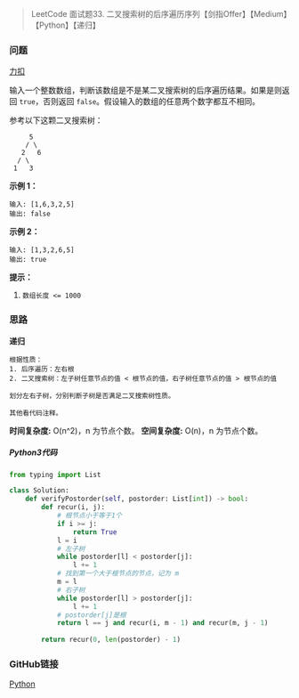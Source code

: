 > LeetCode 面试题33. 二叉搜索树的后序遍历序列【剑指Offer】【Medium】【Python】【递归】

### 问题

[力扣](https://leetcode-cn.com/problems/er-cha-sou-suo-shu-de-hou-xu-bian-li-xu-lie-lcof/)

输入一个整数数组，判断该数组是不是某二叉搜索树的后序遍历结果。如果是则返回 `true`，否则返回 `false`。假设输入的数组的任意两个数字都互不相同。

参考以下这颗二叉搜索树：

```
     5
    / \
   2   6
  / \
 1   3
```

**示例 1：**

```
输入: [1,6,3,2,5]
输出: false
```

**示例 2：**

```
输入: [1,3,2,6,5]
输出: true
```

**提示：**

1. `数组长度 <= 1000`

### 思路

**递归**

```
根据性质：
1. 后序遍历：左右根
2. 二叉搜索树：左子树任意节点的值 < 根节点的值，右子树任意节点的值 > 根节点的值

划分左右子树，分别判断子树是否满足二叉搜索树性质。

其他看代码注释。
```

**时间复杂度:** O(n^2)，n 为节点个数。
**空间复杂度:** O(n)，n 为节点个数。

##### Python3代码

```python
from typing import List

class Solution:
    def verifyPostorder(self, postorder: List[int]) -> bool:
        def recur(i, j):
            # 根节点小于等于1个
            if i >= j:
                return True
            l = i
            # 左子树
            while postorder[l] < postorder[j]:
                l += 1
            # 找到第一个大于根节点的节点，记为 m
            m = l
            # 右子树
            while postorder[l] > postorder[j]:
                l += 1
            # postorder[j]是根
            return l == j and recur(i, m - 1) and recur(m, j - 1)
        
        return recur(0, len(postorder) - 1)
```

### GitHub链接

[Python](https://github.com/Wonz5130/LeetCode-Solutions/blob/master/solutions/Interview-33-er-cha-sou-suo-shu-de-hou-xu-bian-li-xu-lie-lcof/33.py)